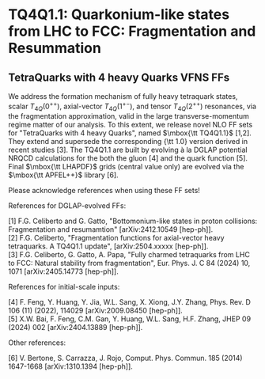 # TQ4Q1.1: Quarkonium-like states from LHC to FCC: Fragmentation and Resummation
## TetraQuarks with 4 heavy Quarks VFNS FFs

We address the formation mechanism of fully heavy tetraquark states, scalar $T_{4Q}(0^{++})$, axial-vector $T_{4Q}(1^{+-})$, and tensor $T_{4Q}(2^{++})$ resonances, via the fragmentation approximation, valid in the large transverse-momentum regime matter of our analysis. To this extent, we release novel NLO FF sets for "TetraQuarks with 4 heavy Quarks", named $\mbox{\tt TQ4Q1.1}$ [1,2]. They extend and supersede the corresponding {\tt 1.0} version derived in recent studies [3]. The TQ4Q1.1 are built by evolving à la DGLAP potential NRQCD calculations for the both the gluon [4] and the quark function [5]. Final $\mbox{\tt LHAPDF}$ grids (central value only) are evolved via the $\mbox{\tt APFEL++}$ library [6].

Please acknowledge references when using these FF sets!  

References for DGLAP-evolved FFs:

[1] F.G. Celiberto and G. Gatto, "Bottomonium-like states in proton collisions: Fragmentation and resumamtion" [arXiv:2412.10549  [hep-ph]].  
[2] F.G. Celiberto, "Fragmentation functions for axial-vector heavy tetraquarks. A TQ4Q1.1 update", [arXiv:2504.xxxxx [hep-ph]].  
[3] F.G. Celiberto, G. Gatto, A. Papa, "Fully charmed tetraquarks from LHC to FCC: Natural stability from fragmentation", Eur. Phys. J. C 84 (2024) 10, 1071  [arXiv:2405.14773 [hep-ph]].  

References for initial-scale inputs:

[4] F. Feng, Y. Huang, Y. Jia, W.L. Sang, X. Xiong, J.Y. Zhang, Phys. Rev. D 106 (11) (2022), 114029 [arXiv:2009.08450 [hep-ph]].    
[5] X.W. Bai, F. Feng, C.M. Gan, Y. Huang, W.L. Sang, H.F. Zhang, JHEP 09 (2024) 002 [arXiv:2404.13889 [hep-ph]].   

Other references:

[6] V. Bertone, S. Carrazza, J. Rojo, Comput. Phys. Commun. 185 (2014) 1647-1668 [arXiv:1310.1394 [hep-ph]].  
